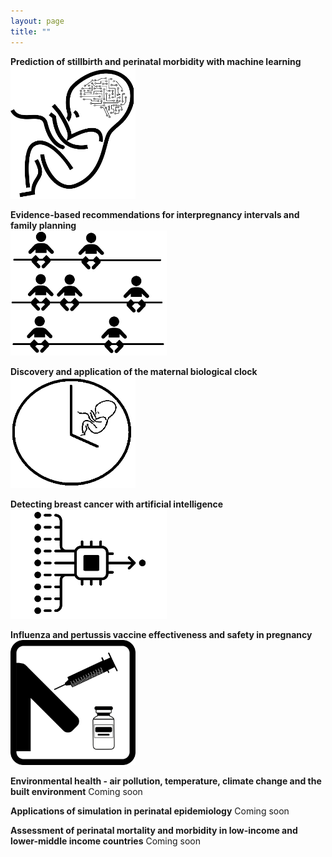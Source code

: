 ```yaml
---
layout: page
title: ""
---
```


**Prediction of stillbirth and perinatal morbidity with machine learning**  
<a href="https://gavinfpereira.github.io/stillbirth machine learning"><img src="/assets/Stillbirth ML icon.png" width="200" alt="Prediction of stillbirth and perinatal morbidity with machine learning"></a>

**Evidence-based recommendations for interpregnancy intervals and family planning**  
<a href="https://gavinfpereira.github.io/ipi"><img src="/assets/ipi.png" width="250" alt="Interpregnancy intervals and family planning"></a>

**Discovery and application of the maternal biological clock**  
<a href="https://gavinfpereira.github.io/biological clock"><img src="/assets/biological clock.png" width="200" alt="Maternal biological clock"></a>

**Detecting breast cancer with artificial intelligence**  
<a href="https://gavinfpereira.github.io/breast cancer"><img src="/assets/breast cancer.png" width="250" alt="Detecting breast cancer with artificial intelligence"></a>

**Influenza and pertussis vaccine effectiveness and safety in pregnancy**  
<a href="https://gavinfpereira.github.io/vaccination"><img src="/assets/vaccination.png" width="200" alt="Vaccination in pregnancy"></a>

**Environmental health - air pollution, temperature, climate change and the built environment**
Coming soon

**Applications of simulation in perinatal epidemiology**
Coming soon

**Assessment of perinatal mortality and morbidity in low-income and lower-middle income countries**
Coming soon
